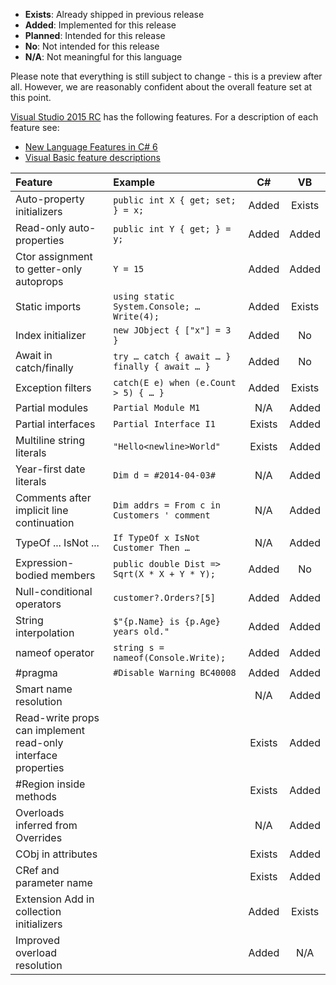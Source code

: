 * **Exists**: Already shipped in previous release 
* **Added**: Implemented for this release 
* **Planned**: Intended for this release 
* **No**: Not intended for this release 
* **N/A**: Not meaningful for this language

Please note that everything is still subject to change - this is a preview after all. However, we are reasonably confident about the overall feature set at this point.

[Visual Studio 2015 RC](http://visualstudio.com/en-us/downloads/visual-studio-2015-ctp-vs) has the following features. For a description of each feature see:
* [New Language Features in C# 6](https://github.com/dotnet/roslyn/wiki/New-Language-Features-in-C%23-6)
* [Visual Basic feature descriptions](http://roslyn.codeplex.com/discussions/571884)

| Feature | Example | C# | VB |
|:-----------|:------------|:------------:|:------------:|
| Auto-property initializers | `public int X { get; set; } = x;` | Added | Exists |
| Read-only auto-properties | `public int Y { get; } = y;` | Added | Added |
| Ctor assignment to getter-only autoprops | `Y = 15` | Added | Added |
| Static imports | `using static System.Console; … Write(4);` | Added | Exists |
| Index initializer | `new JObject { ["x"] = 3 }` | Added | No |
| Await in catch/finally | `try … catch { await … } finally { await … }` | Added | No |
| Exception filters | `catch(E e) when (e.Count > 5) { … }` | Added | Exists |
| Partial modules | `Partial Module M1` | N/A | Added |
| Partial interfaces | `Partial Interface I1` | Exists | Added |
| Multiline string literals | `"Hello<newline>World"` | Exists | Added |
| Year-first date literals | `Dim d = #2014-04-03#` | N/A | Added |
| Comments after implicit line continuation | `Dim addrs = From c in Customers ' comment` | N/A | Added |
| TypeOf ... IsNot ... | `If TypeOf x IsNot Customer Then …` | N/A | Added |
| Expression-bodied members | `public double Dist => Sqrt(X * X + Y * Y);` | Added | No |
| Null-conditional operators | `customer?.Orders?[5]` | Added | Added |
| String interpolation | `$"{p.Name} is {p.Age} years old."` | Added | Added |
| nameof operator | `string s = nameof(Console.Write);` | Added | Added |
| #pragma | `#Disable Warning BC40008` | Added | Added |
| Smart name resolution |    | N/A | Added | 
| Read-write props can implement read-only interface properties |   | Exists | Added |
| #Region inside methods |    | Exists | Added |
| Overloads inferred from Overrides |    | N/A | Added |
| CObj in attributes |   | Exists | Added |
| CRef and parameter name |    | Exists | Added |
| Extension Add in collection initializers |     | Added | Exists |
| Improved overload resolution |   | Added | N/A |

